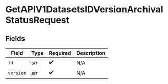 # GetAPIV1DatasetsIDVersionArchivalStatusRequest


## Fields

| Field              | Type               | Required           | Description        |
| ------------------ | ------------------ | ------------------ | ------------------ |
| `id`               | *str*              | :heavy_check_mark: | N/A                |
| `version`          | *str*              | :heavy_check_mark: | N/A                |